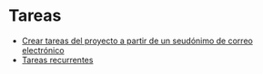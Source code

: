# Tareas

  * [Crear tareas del proyecto a partir de un seudónimo de correo electrónico](tasks/email_alias)
  * [Tareas recurrentes](tasks/recurring_tasks)

